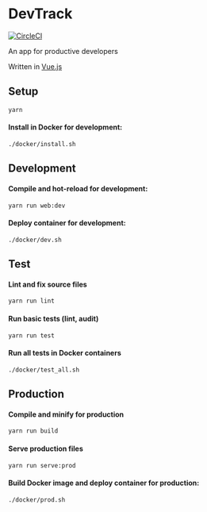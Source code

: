 # DevTrack
[![CircleCI](https://circleci.com/gh/dtom90/DevTrack.svg?style=svg)](https://circleci.com/gh/dtom90/DevTrack)

An app for productive developers

Written in [Vue.js](https://vuejs.org/)

## Setup
```
yarn
```
#### Install in Docker for development:
```
./docker/install.sh
```

## Development
#### Compile and hot-reload for development:
```
yarn run web:dev
```
#### Deploy container for development:
```
./docker/dev.sh
```

## Test
#### Lint and fix source files
```
yarn run lint
```
#### Run basic tests (lint, audit)
```
yarn run test
```
#### Run all tests in Docker containers
```
./docker/test_all.sh
```

## Production
#### Compile and minify for production
```
yarn run build
```
#### Serve production files
```
yarn run serve:prod
```
#### Build Docker image and deploy container for production:
```
./docker/prod.sh
```
